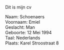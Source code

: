 Dit is mijn cv

Naam: Schoenaers <br>
Voornaam: Emiel <br>
Geslacht: Man <br>
Geboorte: 12 Mei 1994 <br>
Taal: Nederlands <br>
Plaats: Karel Stroostraat 8 <br>


